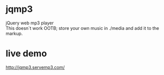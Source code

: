 # jqmp3
jQuery web mp3 player<br>
This doesn`t work OOTB; store your own music in ./media and add it to the markup.

# live demo
http://jqmp3.servemp3.com/
